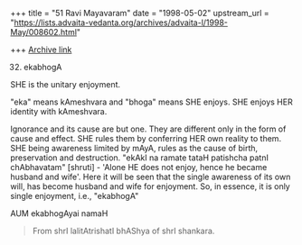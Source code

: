 +++
title = "51 Ravi Mayavaram"
date = "1998-05-02"
upstream_url = "https://lists.advaita-vedanta.org/archives/advaita-l/1998-May/008602.html"

+++
[Archive link](https://lists.advaita-vedanta.org/archives/advaita-l/1998-May/008602.html)

32. ekabhogA

SHE is the unitary enjoyment.

"eka" means kAmeshvara and "bhoga" means SHE enjoys. SHE enjoys HER
identity with kAmeshvara.

Ignorance and its cause are but one. They are different only in the
form of cause and effect. SHE rules them by conferring HER own reality
to them. SHE being awareness limited by mAyA, rules as the cause of
birth, preservation and destruction. "ekAkI na ramate tataH patishcha
patnI chAbhavatam" [shruti] - 'Alone HE does not enjoy, hence he
became husband and wife'. Here it will be seen that the single
awareness of its own will, has become husband and wife for enjoyment.
So, in essence, it is only single enjoyment, i.e., "ekabhogA"


AUM ekabhogAyai namaH


>From shrI lalitAtrishatI bhAShya of shrI shankara.

